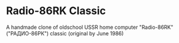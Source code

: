 # Radio-86RK Classic
 A handmade clone of oldschool USSR home computer "Radio-86RK" ("РАДИО-86РК") сlassic (original by June 1986) 
